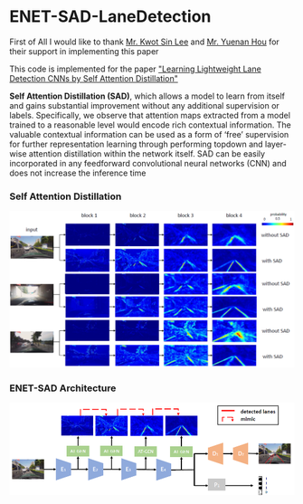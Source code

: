 # ENET-SAD-LaneDetection

First of All I would like to thank [Mr. Kwot Sin Lee](https://www.linkedin.com/in/kwotsin/) and [Mr. Yuenan Hou](https://www.linkedin.com/in/yuenan-hou-859589136/) for their support in implementing this paper

This code is implemented for the paper ["Learning Lightweight Lane Detection CNNs by Self Attention Distillation"](https://arxiv.org/pdf/1908.00821)

**Self Attention Distillation
(SAD)**, which allows a model to learn from itself and gains
substantial improvement without any additional supervision
or labels. Specifically, we observe that attention maps extracted
from a model trained to a reasonable level would
encode rich contextual information. The valuable contextual
information can be used as a form of ‘free’ supervision
for further representation learning through performing topdown
and layer-wise attention distillation within the network
itself. SAD can be easily incorporated in any feedforward
convolutional neural networks (CNN) and does not
increase the inference time

### Self Attention Distillation
![](images/SelfAttentionDistillation.png)

### ENET-SAD Architecture
![](images/Architecture.png)
